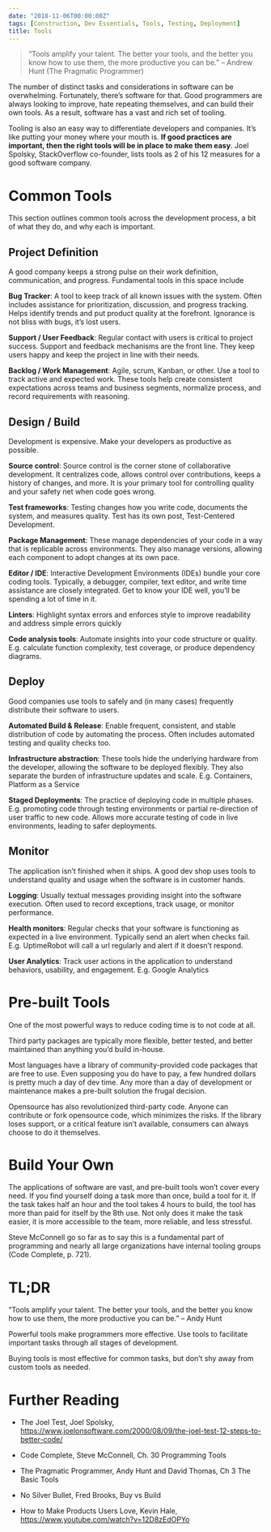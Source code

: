 ```yaml
---
date: "2018-11-06T00:00:00Z"
tags: [Construction, Dev Essentials, Tools, Testing, Deployment]
title: Tools
---
```


>   “Tools amplify your talent. The better your tools, and the better you know
>   how to use them, the more productive you can be.” – Andrew Hunt (The
>   Pragmatic Programmer)

<!--more-->

The number of distinct tasks and considerations in software can be overwhelming. Fortunately, there’s software for that. Good programmers are always looking to improve, hate repeating themselves, and can build their own tools. As a result, software has a vast and rich set of tooling.

Tooling is also an easy way to differentiate developers and companies. It’s like putting your money where your mouth is. **If good practices are important, then the right tools will be in place to make them easy**. Joel Spolsky, StackOverflow co-founder, lists tools as 2 of his 12 measures for a good
software company.

Common Tools
============

This section outlines common tools across the development process, a bit of what they do, and why each is important.

Project Definition
------------------

A good company keeps a strong pulse on their work definition, communication, and progress. Fundamental tools in this space include

**Bug Tracker**: A tool to keep track of all known issues with the system. Often includes assistance for prioritization, discussion, and progress tracking. Helps identify trends and put product quality at the forefront. Ignorance is not bliss with bugs, it’s lost users.

**Support / User Feedback**: Regular contact with users is critical to project success. Support and feedback mechanisms are the front line. They keep users happy and keep the project in line with their needs.

**Backlog / Work Management**: Agile, scrum, Kanban, or other. Use a tool to track active and expected work. These tools help create consistent expectations across teams and business segments, normalize process, and record requirements
with reasoning.

Design / Build
--------------

Development is expensive. Make your developers as productive as possible.

**Source control**: Source control is the corner stone of collaborative development. It centralizes code, allows control over contributions, keeps a history of changes, and more. It is your primary tool for controlling quality and your safety net when code goes wrong.

**Test frameworks**: Testing changes how you write code, documents the system, and measures quality. Test has its own post, Test-Centered Development.

**Package Management**: These manage dependencies of your code in a way that is replicable across environments. They also manage versions, allowing each component to adopt changes at its own pace.

**Editor / IDE**: Interactive Development Environments (IDEs) bundle your core coding tools. Typically, a debugger, compiler, text editor, and write time assistance are closely integrated. Get to know your IDE well, you’ll be spending a lot of time in it.

**Linters**: Highlight syntax errors and enforces style to improve readability and address simple errors quickly

**Code analysis tools**: Automate insights into your code structure or quality.
E.g. calculate function complexity, test coverage, or produce dependency diagrams.

Deploy
------

Good companies use tools to safely and (in many cases) frequently distribute their software to users.

**Automated Build & Release**: Enable frequent, consistent, and stable distribution of code by automating the process. Often includes automated testing and quality checks too.

**Infrastructure abstraction**: These tools hide the underlying hardware from the developer, allowing the software to be deployed flexibly. They also separate the burden of infrastructure updates and scale. E.g. Containers, Platform as a
Service

**Staged Deployments**: The practice of deploying code in multiple phases. E.g. promoting code through testing environments or partial re-direction of user traffic to new code. Allows more accurate testing of code in live environments,
leading to safer deployments.

Monitor
-------

The application isn’t finished when it ships. A good dev shop uses tools to understand quality and usage when the software is in customer hands.

**Logging**: Usually textual messages providing insight into the software execution. Often used to record exceptions, track usage, or monitor performance.

**Health monitors**: Regular checks that your software is functioning as expected in a live environment. Typically send an alert when checks fail. E.g. UptimeRobot will call a url regularly and alert if it doesn’t respond.

**User Analytics**: Track user actions in the application to understand behaviors, usability, and engagement. E.g. Google Analytics

Pre-built Tools
===============

One of the most powerful ways to reduce coding time is to not code at all.

Third party packages are typically more flexible, better tested, and better maintained than anything you’d build in-house.

Most languages have a library of community-provided code packages that are free to use. Even supposing you do have to pay, a few hundred dollars is pretty much a day of dev time. Any more than a day of development or maintenance makes a pre-built solution the frugal decision.

Opensource has also revolutionized third-party code. Anyone can contribute or fork opensource code, which minimizes the risks. If the library loses support, or a critical feature isn’t available, consumers can always choose to do it themselves.

Build Your Own
==============

The applications of software are vast, and pre-built tools won’t cover every need. If you find yourself doing a task more than once, build a tool for it. If the task takes half an hour and the tool takes 4 hours to build, the tool has more than paid for itself by the 8th use. Not only does it make the task easier,
it is more accessible to the team, more reliable, and less stressful.

Steve McConnell go so far as to say this is a fundamental part of programming and nearly all large organizations have internal tooling groups (Code Complete, p. 721).

TL;DR
=====

“Tools amplify your talent. The better your tools, and the better you know how to use them, the more productive you can be.” – Andy Hunt

Powerful tools make programmers more effective. Use tools to facilitate important tasks through all stages of development.

Buying tools is most effective for common tasks, but don’t shy away from custom tools as needed.

Further Reading
===============

-   The Joel Test, Joel Spolsky,
    <https://www.joelonsoftware.com/2000/08/09/the-joel-test-12-steps-to-better-code/>

-   Code Complete, Steve McConnell, Ch. 30 Programming Tools

-   The Pragmatic Programmer, Andy Hunt and David Thomas, Ch 3 The Basic Tools

-   No Silver Bullet, Fred Brooks, Buy vs Build

-   How to Make Products Users Love, Kevin Hale,
    <https://www.youtube.com/watch?v=12D8zEdOPYo>
